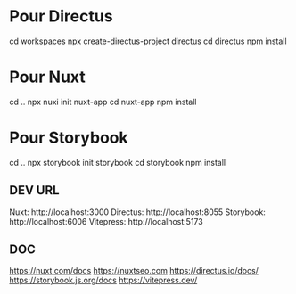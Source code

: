 # Pour Directus
cd workspaces
npx create-directus-project directus
cd directus
npm install

# Pour Nuxt
cd ..
npx nuxi init nuxt-app
cd nuxt-app
npm install

# Pour Storybook
cd ..
npx storybook init storybook
cd storybook
npm install

## DEV URL

Nuxt: http://localhost:3000
Directus: http://localhost:8055
Storybook: http://localhost:6006
Vitepress: http://localhost:5173

## DOC

https://nuxt.com/docs
https://nuxtseo.com
https://directus.io/docs/
https://storybook.js.org/docs
https://vitepress.dev/
